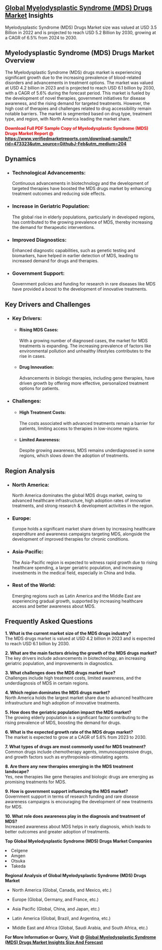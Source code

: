 <h2><a href="https://www.verifiedmarketreports.com/download-sample/?rid=473323&amp;utm_source=GithubJ&amp;utm_medium=204" target="_blank">Global Myelodysplastic Syndrome (MDS) Drugs Market</a> Insights</h2><p>Myelodysplastic Syndrome (MDS) Drugs Market size was valued at USD 3.5 Billion in 2022 and is projected to reach USD 5.2 Billion by 2030, growing at a CAGR of 6.5% from 2024 to 2030.</p><p> <h2>Myelodysplastic Syndrome (MDS) Drugs Market Overview</h2> <p>The Myelodysplastic Syndrome (MDS) drugs market is experiencing significant growth due to the increasing prevalence of blood-related disorders and advancements in treatment options. The market was valued at USD 4.2 billion in 2023 and is projected to reach USD 6.1 billion by 2030, with a CAGR of 5.6% during the forecast period. This market is fueled by the development of novel therapies, government initiatives for disease awareness, and the rising demand for targeted treatments. However, the high cost of therapies and challenges related to drug accessibility remain notable barriers. The market is segmented based on drug type, treatment type, and region, with North America leading the market share.</p> <p><strong><p><span class=""><span style="color: #ff0000;"><strong>Download Full PDF Sample Copy of Myelodysplastic Syndrome (MDS) Drugs Market Report</strong> @ </span><a href="https://www.verifiedmarketreports.com/download-sample/?rid=473323&amp;utm_source=GithubJ-Feb&amp;utm_medium=204" target="_blank">https://www.verifiedmarketreports.com/download-sample/?rid=473323&amp;utm_source=GithubJ-Feb&amp;utm_medium=204</a></span></p></strong></p> <h2>Dynamics</h2> <ul> <li><h3>Technological Advancements:</h3> Continuous advancements in biotechnology and the development of targeted therapies have boosted the MDS drugs market by enhancing treatment outcomes and reducing side effects.</li> <li><h3>Increase in Geriatric Population:</h3> The global rise in elderly populations, particularly in developed regions, has contributed to the growing prevalence of MDS, thereby increasing the demand for therapeutic interventions.</li> <li><h3>Improved Diagnostics:</h3> Enhanced diagnostic capabilities, such as genetic testing and biomarkers, have helped in earlier detection of MDS, leading to increased demand for drugs and therapies.</li> <li><h3>Government Support:</h3> Government policies and funding for research in rare diseases like MDS have provided a boost to the development of innovative treatments.</li> </ul> <h2>Key Drivers and Challenges</h2> <ul> <li><h3>Key Drivers:</h3> <ul> <li><h4>Rising MDS Cases:</h4> With a growing number of diagnosed cases, the market for MDS treatments is expanding. The increasing prevalence of factors like environmental pollution and unhealthy lifestyles contributes to the rise in cases.</li> <li><h4>Drug Innovation:</h4> Advancements in biologic therapies, including gene therapies, have driven growth by offering more effective, personalized treatment options for patients.</li> </ul> </li> <li><h3>Challenges:</h3> <ul> <li><h4>High Treatment Costs:</h4> The costs associated with advanced treatments remain a barrier for patients, limiting access to therapies in low-income regions.</li> <li><h4>Limited Awareness:</h4> Despite growing awareness, MDS remains underdiagnosed in some regions, which slows down the adoption of treatments.</li> </ul> </li> </ul> <h2>Region Analysis</h2> <ul> <li><h3>North America:</h3> North America dominates the global MDS drugs market, owing to advanced healthcare infrastructure, high adoption rates of innovative treatments, and strong research & development activities in the region.</li> <li><h3>Europe:</h3> Europe holds a significant market share driven by increasing healthcare expenditure and awareness campaigns targeting MDS, alongside the development of improved therapies for chronic conditions.</li> <li><h3>Asia-Pacific:</h3> The Asia-Pacific region is expected to witness rapid growth due to rising healthcare spending, a larger geriatric population, and increasing investments in the medical field, especially in China and India.</li> <li><h3>Rest of the World:</h3> Emerging regions such as Latin America and the Middle East are experiencing gradual growth, supported by increasing healthcare access and better awareness about MDS.</li> </ul> <h2>Frequently Asked Questions</h2> <p><strong>1. What is the current market size of the MDS drugs industry?</strong><br> The MDS drugs market is valued at USD 4.2 billion in 2023 and is expected to reach USD 6.1 billion by 2030.</p> <p><strong>2. What are the main factors driving the growth of the MDS drugs market?</strong><br> The key drivers include advancements in biotechnology, an increasing geriatric population, and improvements in diagnostics.</p> <p><strong>3. What challenges does the MDS drugs market face?</strong><br> Challenges include high treatment costs, limited awareness, and the underdiagnosis of MDS in certain regions.</p> <p><strong>4. Which region dominates the MDS drugs market?</strong><br> North America holds the largest market share due to advanced healthcare infrastructure and high adoption of innovative treatments.</p> <p><strong>5. How does the geriatric population impact the MDS market?</strong><br> The growing elderly population is a significant factor contributing to the rising prevalence of MDS, boosting the demand for drugs.</p> <p><strong>6. What is the expected growth rate of the MDS drugs market?</strong><br> The market is expected to grow at a CAGR of 5.6% from 2023 to 2030.</p> <p><strong>7. What types of drugs are most commonly used for MDS treatment?</strong><br> Common drugs include chemotherapy agents, immunosuppressive drugs, and growth factors such as erythropoiesis-stimulating agents.</p> <p><strong>8. Are there any new therapies emerging in the MDS treatment landscape?</strong><br> Yes, new therapies like gene therapies and biologic drugs are emerging as promising treatments for MDS.</p> <p><strong>9. How is government support influencing the MDS market?</strong><br> Government support in terms of research funding and rare disease awareness campaigns is encouraging the development of new treatments for MDS.</p> <p><strong>10. What role does awareness play in the diagnosis and treatment of MDS?</strong><br> Increased awareness about MDS helps in early diagnosis, which leads to better outcomes and greater adoption of treatments.</p> </p><p><strong>Top Global Myelodysplastic Syndrome (MDS) Drugs Market Companies</strong></p><div data-test-id=""><p><li>Celgene</li><li> Amgen</li><li> Otsuka</li><li> Takeda</li></p><div><strong>Regional Analysis of&nbsp;Global Myelodysplastic Syndrome (MDS) Drugs Market</strong></div><ul><li dir="ltr"><p dir="ltr">North America&nbsp;(Global, Canada, and Mexico, etc.)</p></li><li dir="ltr"><p dir="ltr">Europe (Global, Germany, and France, etc.)</p></li><li dir="ltr"><p dir="ltr">Asia Pacific&nbsp;(Global, China, and Japan, etc.)</p></li><li dir="ltr"><p dir="ltr">Latin America&nbsp;(Global, Brazil, and Argentina, etc.)</p></li><li dir="ltr">Middle East and Africa&nbsp;(Global, Saudi Arabia, and South Africa, etc.)</li></ul><p><strong>For More Information or Query, Visit @&nbsp;</strong><strong><a href="https://www.verifiedmarketreports.com/product/myelodysplastic-syndrome-mds-drugs-market-size-and-forecast/?utm_source=GithubJ&amp;utm_medium=204" target="_blank">Global Myelodysplastic Syndrome (MDS) Drugs Market Insights Size And Forecast</a></strong></p></div>
